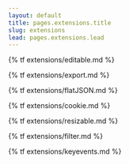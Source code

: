 ```yaml
---
layout: default
title: pages.extensions.title
slug: extensions
lead: pages.extensions.lead
---
```


{% tf extensions/editable.md %}

{% tf extensions/export.md %}

{% tf extensions/flatJSON.md %}

{% tf extensions/cookie.md %}

{% tf extensions/resizable.md %}

{% tf extensions/filter.md %}

{% tf extensions/keyevents.md %}
